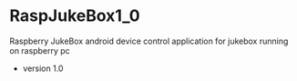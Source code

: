 RaspJukeBox1_0
==============

Raspberry JukeBox
android device control application for jukebox running on raspberry pc
- version 1.0
